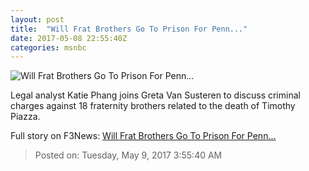 ```yaml
---
layout: post
title:  "Will Frat Brothers Go To Prison For Penn..."
date: 2017-05-08 22:55:40Z
categories: msnbc
---
```


![Will Frat Brothers Go To Prison For Penn...](http://media1.s-nbcnews.com/j/MSNBC/Components/Video/201705/2017-05-08T22-55-53-4Z--1280x720.video_1067x600.jpg)

Legal analyst Katie Phang joins Greta Van Susteren to discuss criminal charges against 18 fraternity brothers related to the death of Timothy Piazza.


Full story on F3News: [Will Frat Brothers Go To Prison For Penn...](http://www.f3nws.com/n/hFEUtF)

> Posted on: Tuesday, May 9, 2017 3:55:40 AM
